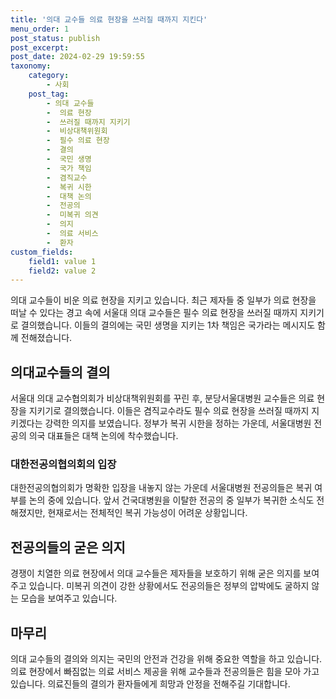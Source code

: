 ```yaml
---
title: '의대 교수들 의료 현장을 쓰러질 때까지 지킨다'
menu_order: 1
post_status: publish
post_excerpt: 
post_date: 2024-02-29 19:59:55
taxonomy:
    category:
        - 사회
    post_tag:
        - 의대 교수들
        -  의료 현장
        -  쓰러질 때까지 지키기
        -  비상대책위원회
        -  필수 의료 현장
        -  결의
        -  국민 생명
        -  국가 책임
        -  겸직교수
        -  복귀 시한
        -  대책 논의
        -  전공의
        -  미복귀 의견
        -  의지
        -  의료 서비스
        -  환자
custom_fields:
    field1: value 1
    field2: value 2
---
```


의대 교수들이 비운 의료 현장을 지키고 있습니다. 최근 제자들 중 일부가 의료 현장을 떠날 수 있다는 경고 속에 서울대 의대 교수들은 필수 의료 현장을 쓰러질 때까지 지키기로 결의했습니다. 이들의 결의에는 국민 생명을 지키는 1차 책임은 국가라는 메시지도 함께 전해졌습니다. 
## 의대교수들의 결의
서울대 의대 교수협의회가 비상대책위원회를 꾸린 후, 분당서울대병원 교수들은 의료 현장을 지키기로 결의했습니다. 이들은 겸직교수라도 필수 의료 현장을 쓰러질 때까지 지키겠다는 강력한 의지를 보였습니다. 정부가 복귀 시한을 정하는 가운데, 서울대병원 전공의 의국 대표들은 대책 논의에 착수했습니다.
### 대한전공의협의회의 입장
대한전공의협의회가 명확한 입장을 내놓지 않는 가운데 서울대병원 전공의들은 복귀 여부를 논의 중에 있습니다. 앞서 건국대병원을 이탈한 전공의 중 일부가 복귀한 소식도 전해졌지만, 현재로서는 전체적인 복귀 가능성이 어려운 상황입니다.
## 전공의들의 굳은 의지
경쟁이 치열한 의료 현장에서 의대 교수들은 제자들을 보호하기 위해 굳은 의지를 보여주고 있습니다. 미복귀 의견이 강한 상황에서도 전공의들은 정부의 압박에도 굴하지 않는 모습을 보여주고 있습니다.
## 마무리
의대 교수들의 결의와 의지는 국민의 안전과 건강을 위해 중요한 역할을 하고 있습니다. 의료 현장에서 빠짐없는 의료 서비스 제공을 위해 교수들과 전공의들은 힘을 모아 가고 있습니다. 의료진들의 결의가 환자들에게 희망과 안정을 전해주길 기대합니다.
